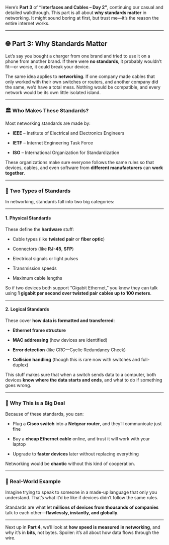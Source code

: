 Here’s **Part 3** of **“Interfaces and Cables – Day 2”**, continuing our casual and detailed walkthrough. This part is all about **why standards matter** in networking. It might sound boring at first, but trust me—it’s the reason the entire internet works.

---

## 🌐 Part 3: Why Standards Matter

Let’s say you bought a charger from one brand and tried to use it on a phone from another brand. If there were **no standards**, it probably wouldn’t fit—or worse, it could break your device.

The same idea applies to **networking**. If one company made cables that only worked with their own switches or routers, and another company did the same, we’d have a total mess. Nothing would be compatible, and every network would be its own little isolated island.

---

### 🏛️ Who Makes These Standards?

Most networking standards are made by:

- **IEEE** – Institute of Electrical and Electronics Engineers
    
- **IETF** – Internet Engineering Task Force
    
- **ISO** – International Organization for Standardization
    

These organizations make sure everyone follows the same rules so that devices, cables, and even software from **different manufacturers** can **work together**.

---

### 🧱 Two Types of Standards

In networking, standards fall into two big categories:

---

#### 1. **Physical Standards**

These define the **hardware** stuff:

- Cable types (like **twisted pair** or **fiber optic**)
    
- Connectors (like **RJ-45**, **SFP**)
    
- Electrical signals or light pulses
    
- Transmission speeds
    
- Maximum cable lengths
    

So if two devices both support “Gigabit Ethernet,” you know they can talk using **1 gigabit per second over twisted pair cables up to 100 meters**.

---

#### 2. **Logical Standards**

These cover **how data is formatted and transferred**:

- **Ethernet frame structure**
    
- **MAC addressing** (how devices are identified)
    
- **Error detection** (like CRC—Cyclic Redundancy Check)
    
- **Collision handling** (though this is rare now with switches and full-duplex)
    

This stuff makes sure that when a switch sends data to a computer, both devices **know where the data starts and ends**, and what to do if something goes wrong.

---

### 🧩 Why This is a Big Deal

Because of these standards, you can:

- Plug a **Cisco switch** into a **Netgear router**, and they’ll communicate just fine
    
- Buy a **cheap Ethernet cable** online, and trust it will work with your laptop
    
- Upgrade to **faster devices** later without replacing everything
    

Networking would be **chaotic** without this kind of cooperation.

---

### 🧠 Real-World Example

Imagine trying to speak to someone in a made-up language that only you understand. That’s what it’d be like if devices didn’t follow the same rules.

Standards are what let **millions of devices from thousands of companies** talk to each other—**flawlessly, instantly, and globally**.

---

Next up in **Part 4**, we’ll look at **how speed is measured in networking**, and why it’s in **bits**, not bytes. Spoiler: it’s all about how data flows through the wire.